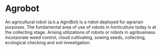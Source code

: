 # Agrobot
An agricultural robot (a.k.a AgroBot) is a robot deployed for agrarian purposes. The fundamental area of use of robots in horticulture today is at the collecting stage. Arising utilizations of robots or robots in agribusiness incorporate weed control, cloud cultivating, sowing seeds, collecting, ecological checking and soil investigation.

